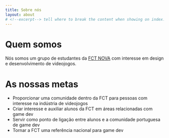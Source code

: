 ```yaml
---
title: Sobre nós
layout: about
# <!--excerpt--> tell where to break the content when showing on index.html
---
```

# Quem somos
Nós somos um grupo de estudantes da [FCT NOVA](https://fct.unl.pt) 
com interesse em design e desenvolvimento de videojogos.
<!--excerpt-->
# As nossas metas
- Proporcionar uma comunidade dentro da FCT para pessoas com interesse na indústria de videojogos
- Criar interesse e auxiliar alunos da FCT em áreas relacionadas com game dev
- Servir como ponto de ligação entre alunos e a comunidade portuguesa de game dev
- Tornar a FCT uma referência nacional para game dev
